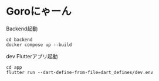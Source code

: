 # Goroにゃーん

Backend起動
```shell
cd backend
docker compose up --build
```

dev Flutterアプリ起動
```shell
cd app
flutter run --dart-define-from-file=dart_defines/dev.env
```
